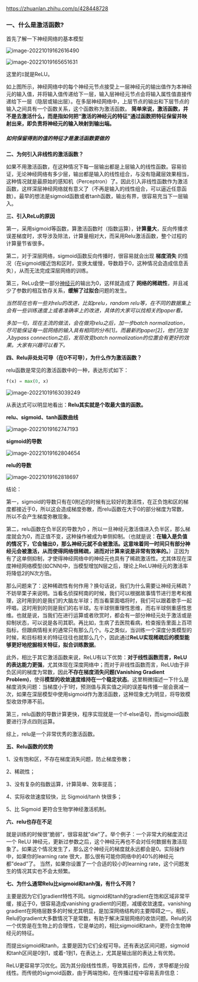https://zhuanlan.zhihu.com/p/428448728



### 一、什么是激活函数?

首先了解一下神经网络的基本模型

![image-20221019162616490](relu.assets/image-20221019162616490.png)



![image-20221019165651631](relu.assets/image-20221019165651631.png)

这里的`I`就是ReLU。



如上图所示，神经网络中的每个神经元节点接受上一层神经元的输出值作为本神经元的输入值，并将输入值传递给下一层，输入层神经元节点会将输入属性值直接传递给下一层（隐层或输出层）。在多层神经网络中，上层节点的输出和下层节点的输入之间具有一个函数关系，这个函数称为激活函数。
**简单来说，激活函数，并不是去激活什么，而是指如何把“激活的神经元的特征”通过函数把特征保留并映射出来，即负责将神经元的输入映射到输出端。**

##### 如何保留得到的值的特征才是激活函数要做的



**二、为何引入非线性的激活函数？**

如果不用激活函数，在这种情况下每一层输出都是上层输入的线性函数。容易验证，无论神经网络有多少层，输出都是输入的线性组合，与没有隐藏层效果相当，这种情况就是最原始的感知机（Perceptron）了。因此引入非线性函数作为激活函数，这样深层神经网络就有意义了（不再是输入的线性组合，可以逼近任意函数）。最早的想法是sigmoid函数或者tanh函数，输出有界，很容易充当下一层输入。

**三、引入ReLu的原因**

第一，采用sigmoid等函数，算激活函数时（指数运算），**计算量大**，反向传播求误差梯度时，求导涉及除法，计算量相对大，而采用Relu激活函数，整个过程的计算量节省很多。

第二，对于深层网络，sigmoid函数反向传播时，很容易就会出现 **梯度消失** 的情况（在sigmoid接近饱和区时，变换太缓慢，导数趋于0，这种情况会造成信息丢失），从而无法完成深层网络的训练。

第三，ReLu会使一部分[神经元](https://link.zhihu.com/?target=https%3A//www.baidu.com/s%3Fwd%3D%E7%A5%9E%E7%BB%8F%E5%85%83%26tn%3D24004469_oem_dg%26rsv_dl%3Dgh_pl_sl_csd)的输出为0，这样就造成了 **网络的稀疏性**，并且减少了参数的相互依存关系，**缓解了过拟合**问题的发生。

*当然现在也有一些对relu的改进，比如prelu，random relu等，在不同的数据集上会有一些训练速度上或者准确率上的改进，具体的大家可以找相关的paper看。*

*多加一句，现在主流的做法，会在做完relu之后，加一步batch normalization，尽可能保证每一层网络的输入具有相同的分布[1]。而最新的paper[2]，他们在加入bypass connection之后，发现改变batch normalization的位置会有更好的效果。大家有兴趣可以看下。*

**四、Relu非处处可导（在0不可导），为什么作为激活函数？**

relu函数是常见的激活函数中的一种，表达形式如下：

```python
f(x) = max(0, x)
```

![image-20221019163039249](relu.assets/image-20221019163039249.png)



从表达式可以明显地看出：**Relu其实就是个取最大值的函数。**

**relu、sigmoid、tanh函数曲线**

![image-20221019162747193](relu.assets/image-20221019162747193.png)



**sigmoid的导数**

![image-20221019162804654](relu.assets/image-20221019162804654.png)



**relu的导数**

![image-20221019162818697](relu.assets/image-20221019162818697.png)



结论：

第一，sigmoid的导数只有在0附近的时候有比较好的激活性，在正负饱和区的梯度都接近于0，所以这会造成梯度弥散，而relu函数在大于0的部分梯度为常数，所以不会产生梯度弥散现象。

第二，relu函数在负半区的导数为0 ，所以一旦神经元激活值进入负半区，那么梯度就会为0，而正值不变，这种操作被成为单侧抑制。（也就是说：**在输入是负值的情况下，它会输出0，那么神经元就不会被激活。这意味着同一时间只有部分神经元会被激活，从而使得网络很稀疏，进而对计算来说是非常有效率的。**）正因为有了这单侧抑制，才使得神经网络中的神经元也具有了稀疏激活性。尤其体现在深度神经网络模型(如CNN)中，当模型增加N层之后，理论上ReLU神经元的激活率将降低2的N次方倍。

那么问题来了：这种稀疏性有何作用？换句话说，我们为什么需要让神经元稀疏？不妨举栗子来说明。当看名侦探柯南的时候，我们可以根据故事情节进行思考和推理，这时用到的是我们的大脑左半球；而当看蒙面唱将时，我们可以跟着歌手一起哼唱，这时用到的则是我们的右半球。左半球侧重理性思维，而右半球侧重感性思维。也就是说，当我们在进行运算或者欣赏时，都会有一部分神经元处于激活或是抑制状态，可以说是各司其职。再比如，生病了去医院看病，检查报告里面上百项指标，但跟病情相关的通常只有那么几个。与之类似，当训练一个深度分类模型的时候，和目标相关的特征往往也就那么几个，因此通过**ReLU实现稀疏后的模型能够更好地挖掘相关特征，拟合训练数据**。

此外，相比于其它激活函数来说，ReLU有以下优势：**对于线性函数而言，ReLU的表达能力更强**，尤其体现在深度网络中；而对于非线性函数而言，ReLU由于非负区间的梯度为常数，因此**不存在梯度消失问题(Vanishing Gradient Problem)**，使得**模型的收敛速度维持在一个稳定状态**。这里稍微描述一下什么是梯度消失问题：当梯度小于1时，预测值与真实值之间的误差每传播一层会衰减一次，如果在深层模型中使用sigmoid作为激活函数，这种现象尤为明显，将导致模型收敛停滞不前。



第三，relu函数的导数计算更快，程序实现就是一个if-else语句，而sigmoid函数要进行浮点四则运算。

综上，relu是一个非常优秀的激活函数。

**五、Relu函数的优势**

1、没有饱和区，不存在梯度消失问题，防止梯度弥散；

2、稀疏性；

3、没有复杂的指数运算，计算简单、效率提高；

4、实际收敛速度较快，比 Sigmoid/tanh 快很多；

5、比 Sigmoid 更符合生物学神经激活机制。

**六、relu也存在不足**

就是训练的时候很”脆弱”，很容易就”die”了。举个例子：一个非常大的梯度流过一个 ReLU 神经元，更新过参数之后，这个神经元再也不会对任何数据有激活现象了。如果这个情况发生了，那么这个神经元的梯度就永远都会是0。实际操作中，如果你的learning rate 很大，那么很有可能你网络中的40%的神经元都”dead”了。 当然，如果你设置了一个合适的较小的learning rate，这个问题发生的情况其实也不会太频繁。

**七、为什么通常Relu比sigmoid和tanh强，有什么不同？**

主要是因为它们gradient特性不同。sigmoid和tanh的gradient在饱和区域非常平缓，接近于0，很容易造成vanishing gradient的问题，减缓收敛速度。vanishing gradient在网络层数多的时候尤其明显，是加深网络结构的主要障碍之一。相反，Relu的gradient大多数情况下是常数，有助于解决深层网络的收敛问题。Relu的另一个优势是在生物上的合理性，它是单边的，相比sigmoid和tanh，更符合生物神经元的特征。

而提出sigmoid和tanh，主要是因为它们全程可导。还有表达区间问题，sigmoid和tanh区间是0到1，或着-1到1，在表达上，尤其是输出层的表达上有优势。

ReLU更容易学习优化。因为其分段线性性质，导致其前传，后传，求导都是分段线性。而传统的sigmoid函数，由于两端饱和，在传播过程中容易丢弃信息：